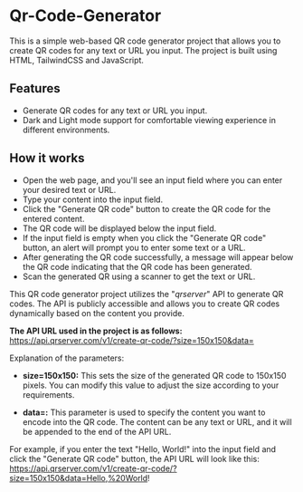 # Qr-Code-Generator
This is a simple web-based QR code generator project that allows you to create QR codes for any text or URL you input. The project is built using HTML, TailwindCSS and JavaScript. 

## Features
- Generate QR codes for any text or URL you input.
- Dark and Light mode support for comfortable viewing experience in different environments.

## How it works

- Open the web page, and you'll see an input field where you can enter your desired text or URL.
- Type your content into the input field.
- Click the "Generate QR code" button to create the QR code for the entered content.
- The QR code will be displayed below the input field.
- If the input field is empty when you click the "Generate QR code" button, an alert will prompt you to enter some text or a URL.
- After generating the QR code successfully, a message will appear below the QR code indicating that the QR code has been generated.
- Scan the generated QR using a scanner to get the text or URL.

This QR code generator project utilizes the "_qrserver_" API to generate QR codes. The API is publicly accessible and allows you to create QR codes dynamically based on the content you provide.

**The API URL used in the project is as follows:** https://api.qrserver.com/v1/create-qr-code/?size=150x150&data=

Explanation of the parameters:

+ **size=150x150:** This sets the size of the generated QR code to 150x150 pixels. You can modify this value to adjust the size according to your requirements.

+ **data=:** This parameter is used to specify the content you want to encode into the QR code. The content can be any text or URL, and it will be appended to the end of the API URL.

For example, if you enter the text "Hello, World!" into the input field and click the "Generate QR code" button, the API URL will look like this: 
https://api.qrserver.com/v1/create-qr-code/?size=150x150&data=Hello,%20World! 


